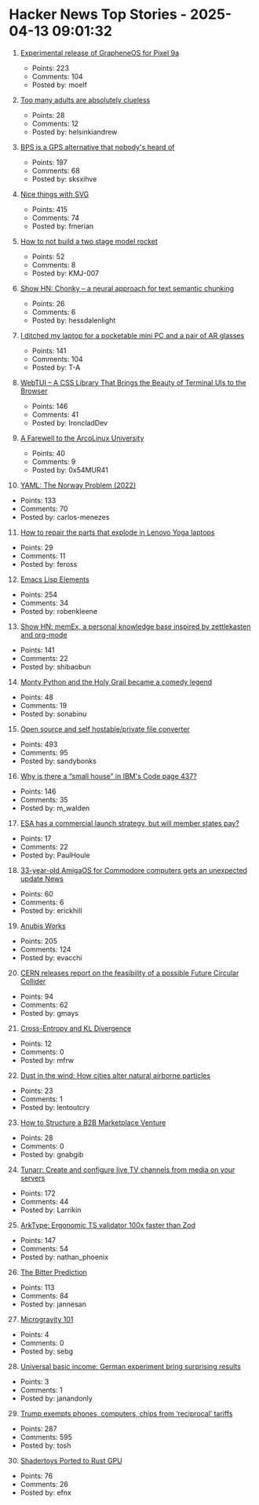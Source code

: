 # Hacker News Top Stories - 2025-04-13 09:01:32

1. [Experimental release of GrapheneOS for Pixel 9a](https://grapheneos.social/@GrapheneOS/114327666433966529)
   - Points: 223
   - Comments: 104
   - Posted by: moelf

2. [Too many adults are absolutely clueless](https://www.economist.com/culture/2025/04/10/too-many-adults-are-absolutely-clueless)
   - Points: 28
   - Comments: 12
   - Posted by: helsinkiandrew

3. [BPS is a GPS alternative that nobody's heard of](https://www.jeffgeerling.com/blog/2025/bps-gps-alternative-nobodys-heard)
   - Points: 197
   - Comments: 68
   - Posted by: sksxihve

4. [Nice things with SVG](https://fuma-nama.vercel.app/blog/svg-art)
   - Points: 415
   - Comments: 74
   - Posted by: fmerian

5. [How to not build a two stage model rocket](https://knowone08.gitbook.io/vgecrocketry)
   - Points: 52
   - Comments: 8
   - Posted by: KMJ-007

6. [Show HN: Chonky – a neural approach for text semantic chunking](https://github.com/mirth/chonky)
   - Points: 26
   - Comments: 6
   - Posted by: hessdalenlight

7. [I ditched my laptop for a pocketable mini PC and a pair of AR glasses](https://www.tomsguide.com/computing/i-ditched-my-laptop-for-a-pocketable-mini-pc-and-a-pair-of-ar-glasses-heres-what-happened)
   - Points: 141
   - Comments: 104
   - Posted by: T-A

8. [WebTUI – A CSS Library That Brings the Beauty of Terminal UIs to the Browser](https://webtui.ironclad.sh)
   - Points: 146
   - Comments: 41
   - Posted by: IroncladDev

9. [A Farewell to the ArcoLinux University](https://www.arcolinux.info/a-farewell-to-the-arcolinux-university/)
   - Points: 40
   - Comments: 9
   - Posted by: 0x54MUR41

10. [YAML: The Norway Problem (2022)](https://www.bram.us/2022/01/11/yaml-the-norway-problem/)
   - Points: 133
   - Comments: 70
   - Posted by: carlos-menezes

11. [How to repair the parts that explode in Lenovo Yoga laptops](http://adammunich.com/how-to-repair-the-parts-that-explode-in-lenovo-yoga-laptops/)
   - Points: 29
   - Comments: 11
   - Posted by: feross

12. [Emacs Lisp Elements](https://protesilaos.com/emacs/emacs-lisp-elements)
   - Points: 254
   - Comments: 34
   - Posted by: robenkleene

13. [Show HN: memEx, a personal knowledge base inspired by zettlekasten and org-mode](https://gitea.bubbletea.dev/shibao/memex)
   - Points: 141
   - Comments: 22
   - Posted by: shibaobun

14. [Monty Python and the Holy Grail became a comedy legend](https://www.bbc.com/culture/article/20250407-how-monty-python-and-the-holy-grail-became-a-comedy-legend)
   - Points: 48
   - Comments: 19
   - Posted by: sonabinu

15. [Open source and self hostable/private file converter](https://vert.sh)
   - Points: 493
   - Comments: 95
   - Posted by: sandybonks

16. [Why is there a “small house” in IBM's Code page 437?](https://blog.glyphdrawing.club/why-is-there-a-small-house-in-ibm-s-code-page-437/)
   - Points: 146
   - Comments: 35
   - Posted by: m_walden

17. [ESA has a commercial launch strategy, but will member states pay?](https://arstechnica.com/space/2025/03/esa-finally-has-a-commercial-launch-strategy-but-will-member-states-pay/)
   - Points: 17
   - Comments: 22
   - Posted by: PaulHoule

18. [33-year-old AmigaOS for Commodore computers gets an unexpected update News](https://www.tomshardware.com/software/operating-systems/33-year-old-amigaos-for-commodore-computers-gets-an-unexpected-update)
   - Points: 60
   - Comments: 6
   - Posted by: erickhill

19. [Anubis Works](https://xeiaso.net/notes/2025/anubis-works/)
   - Points: 205
   - Comments: 124
   - Posted by: evacchi

20. [CERN releases report on the feasibility of a possible Future Circular Collider](https://home.cern/news/news/accelerators/cern-releases-report-feasibility-possible-future-circular-collider)
   - Points: 94
   - Comments: 62
   - Posted by: gmays

21. [Cross-Entropy and KL Divergence](https://eli.thegreenplace.net/2025/cross-entropy-and-kl-divergence/)
   - Points: 12
   - Comments: 0
   - Posted by: mfrw

22. [Dust in the wind: How cities alter natural airborne particles](https://phys.org/news/2025-04-cities-natural-airborne-particles.html)
   - Points: 23
   - Comments: 1
   - Posted by: lentoutcry

23. [How to Structure a B2B Marketplace Venture](https://sloanreview.mit.edu/article/how-to-structure-a-b2b-marketplace-venture/)
   - Points: 28
   - Comments: 0
   - Posted by: gnabgib

24. [Tunarr: Create and configure live TV channels from media on your servers](https://tunarr.com/)
   - Points: 172
   - Comments: 44
   - Posted by: Larrikin

25. [ArkType: Ergonomic TS validator 100x faster than Zod](https://arktype.io/)
   - Points: 147
   - Comments: 54
   - Posted by: nathan_phoenix

26. [The Bitter Prediction](https://4zm.org/2025/04/05/bitter-prediction.html)
   - Points: 113
   - Comments: 84
   - Posted by: jannesan

27. [Microgravity 101](https://sparkgravity.com/journal/microgravity-101/)
   - Points: 4
   - Comments: 0
   - Posted by: sebg

28. [Universal basic income: German experiment bring surprising results](https://www.ctvnews.ca/lifestyle/article/a-german-experiment-gave-people-a-basic-monthly-income-the-effect-on-their-work-ethic-was-surprising/)
   - Points: 3
   - Comments: 1
   - Posted by: janandonly

29. [Trump exempts phones, computers, chips from ‘reciprocal’ tariffs](https://www.bloomberg.com/news/articles/2025-04-12/trump-exempts-phones-computers-chips-from-reciprocal-tariffs)
   - Points: 287
   - Comments: 595
   - Posted by: tosh

30. [Shadertoys Ported to Rust GPU](https://rust-gpu.github.io/blog/2025/04/10/shadertoys/)
   - Points: 76
   - Comments: 26
   - Posted by: efnx

